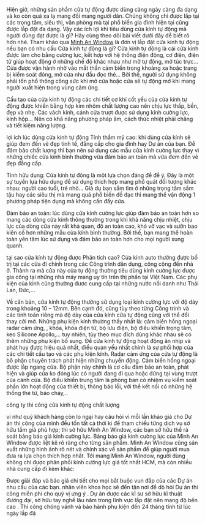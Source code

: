 Hiện giờ, những sản phẩm cửa tự động được dùng càng ngày càng đa dạng và ko còn quá xa lạ mang đối mang người dân. Chúng không chỉ được lắp tại các trọng tâm, siêu thị, văn phòng mà tại phổ biến gia đình hiện tại cũng được lắp đặt đa dạng. Vậy các ích lợi khi tiêu dùng cửa kính tự động mà người dùng đạt được là gì? Hãy cùng theo dõi bài viết dưới đây để biết rõ hơn nhé.
Tham khảo qua <a href="https://minhanwindow.vn/">Minh An Window</a> là đơn vị lắp đặt cửa kính tự động nếu bạn có nhu cầu
Cửa kính tự động là gì?
Cửa kính tự động là cái cửa kính được làm cho bằng cường lực, kết hợp với hệ thống điện động, cơ điện, điện tử giúp hoạt động ở những chế độ khác nhau như mở tự động, mở túc trực... Cửa được vận hành nhờ vào mắt thần cảm biến trong khoảng xa hoặc trang bị kiểm soát đóng, mở cửa như đầu đọc thẻ... Bởi thế, người sử dụng không phải tốn phổ thông công sức khi mở cửa hoặc cửa sẽ tự động mở khi mang người xuất hiện trong vùng cảm ứng.

Cấu tạo của cửa kính tự động
các chi tiết cơ khí cốt yếu của cửa kính tự động được khiến bằng hợp kim nhôm chất lượng cao nên chịu lực thấp, bền, đẹp và nhẹ. Các vách kính, cánh cửa trượt được sử dụng kính cường lực, kính hộp... Nên có khả năng phương pháp âm, cách thức nhiệt phải chăng và tiết kiệm năng lượng.

lợi ích lúc dùng cửa kính tự động
Tính thẩm mỹ cao: khi dùng cửa kính sẽ giúp đem đến vẻ đẹp tinh tế, đẳng cấp cho gia đình hay Dự án của bạn. Để đảm bảo chất lượng thì bạn nên sử dụng các mẫu cửa kính cường lực thay vì những chiếc cửa kính bình thường vừa đảm bảo an toàn mà vừa đem đến vẻ đẹp đẳng cấp.

Tính hữu dụng: Cửa kính tự động là một lựa chọn đáng để để ý. Đây là một sự tuyển lựa hữu dụng để sử dụng thích hợp mang phổ quát đối tượng khác nhau: người cao tuổi, trẻ nhỏ... Giả dụ bạn sắm tìm ở những trọng tâm sắm tậu hay các siêu thị mà mang quá phổ biến đồ đạc thì mang thể vận động 1 phương pháp tiện dụng mà không cần đẩy cửa.

Đảm bảo an toàn: lúc dùng cửa kính cường lực giúp đảm bảo an toàn hơn so mang các dòng cửa kính thông thường trong khi khả năng chịu nhiệt, chịu lực của dòng cửa này rất khả quan, độ an toàn cao, khó vỡ vạc và sườn bao kiên cố hơn những mẫu cửa kính bình thường. Bởi thế, bạn mang thể hoàn toàn yên tâm lúc sử dụng và đảm bảo an toàn hơn cho mọi người xung quanh.

tại sao cửa kính tự động được Phân tích cao?
Cửa kính auto thường được bố trị tại các cửa đi chính trong các Công trình dân dụng, công cộng đến nhà ở. Thành ra mà cửa này cửa tự động thường tiêu dùng kính cường lực được gia công tại những nhà máy mang uy tín trên thị phần tại Việt Nam. Các phụ kiện của kinh cũng thường được cung cấp tại những nước nổi danh như Thái Lan, Đức,…

Về căn bản, cửa kính tự động thường sử dụng loại kính cường lực với độ dày trong khoảng 10 – 12mm. Bên cạnh đó, cũng tùy theo từng Công trình và các tính toán riêng mà độ dày của cửa kính cửa tự động cũng với thể đổi thay cởi mở. Những phụ kiện kính thường thấy nhất là: cảm biến hồng ngoại radar cảm ứng, , khóa, khóa điện từ, bộ lưu điện, bộ điều khiển trọng tâm, keo Silicone Apollo,… tuy nhiên, tùy theo mục đích dùng khác nhau sẽ có thêm những phụ kiện bổ sung.
Để cửa kính tự động hoạt động ăn nhịp và phát huy được hiệu quả nhất, điều quan yếu nhất chính là sự phối hợp của các chi tiết cấu tạo và các phụ kiện kính. Radar cảm ứng của cửa tự động là bô phận chuyên trách phát hiện những chuyển động. Cảm biến hồng ngoại được lắp ngang cửa. Bộ phận này chính là cơ cấu đảm bảo an toàn, phát hiện và giúp cửa ko đóng lúc có người đang đi qua hoặc đứng tại vùng trượt của cánh cửa. Bộ điều khiển trung tâm là phòng ban có nhiệm vụ kiểm soát phần lớn hoạt động của thiết bị, thông báo lỗi, với thể kết nối có những hệ thống thẻ từ, báo cháy,..

công ty thi công cửa kính tự động chất lượng

ví như quý khách hàng còn lo ngại hay câu hỏi vì mỗi lần khảo giá cho Dự án thi công của mình đều tốn tất cả thời kì để tham chiếu từng dịch vụ sở hữu tầm giá phù hợp; thì sở hữu Minh An Window, các bạn sở hữu thể rà soát bảng báo giá kính cường lực. Bảng báo giá kính cường lực của Minh An Window được liệt kê rõ ràng cho từng sản phẩm. Minh An Window cũng sản xuất những hình ảnh rõ nét và chính xác về sản phẩm để giúp người mua đưa ra lựa chọn thích hợp nhất. Tới mang Minh An Window, người dùng không chỉ được phân phối kính cường lực giá tốt nhất HCM, mà còn nhiều nhà cung cấp đi kèm khác:

Được giải đáp và báo giá chi tiết cho mọi bắt buộc vun đắp của các Dự án nhu cầu của các bạn.
nhân viên khoa học sẽ đến tận nơi để dò hỏi Dự án thi công miễn phí cho quý vị ưng ý .
Dự án được các kĩ sư sở hữu kĩ thuật đương đại, sở hữu tay nghề lâu năm trong lĩnh vực lắp đặt nên mang độ bền cao .
Thi công chóng vánh và bảo hành phụ kiện đến 24 tháng tính từ lúc ngày lắp đặ
